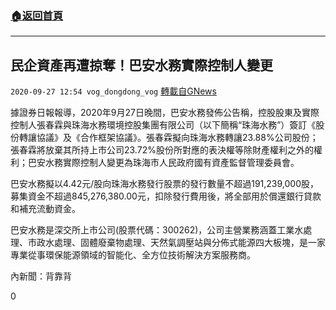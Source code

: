 ###  [:house:返回首頁](https://github.com/ourhimalayas/txt)
---

## 民企資產再遭掠奪！巴安水務實際控制人變更
`2020-09-27 12:54 vog_dongdong_vog` [轉載自GNews](https://gnews.org/zh-hant/386914/)

據證券日報報導，2020年9月27日晚間，巴安水務發佈公告稱，控股股東及實際控制人張春霖與珠海水務環境控股集團有限公司（以下簡稱“珠海水務”）簽訂《股份轉讓協議》及《合作框架協議》。張春霖擬向珠海水務轉讓23.88%公司股份；張春霖將放棄其所持上市公司23.72%股份所對應的表決權等除財產權利之外的權利；巴安水務實際控制人變更為珠海市人民政府國有資產監督管理委員會。

巴安水務擬以4.42元/股向珠海水務發行股票的發行數量不超過191,239,000股，募集資金不超過845,276,380.00元，扣除發行費用後，將全部用於償還銀行貸款和補充流動資金。

巴安水務是深交所上市公司(股票代碼：300262)，公司主營業務涵蓋工業水處理、市政水處理、固體廢棄物處理、天然氣調壓站與分佈式能源四大板塊，是一家專業從事環保能源領域的智能化、全方位技術解決方案服務商。

內新聞：背靠背

0
